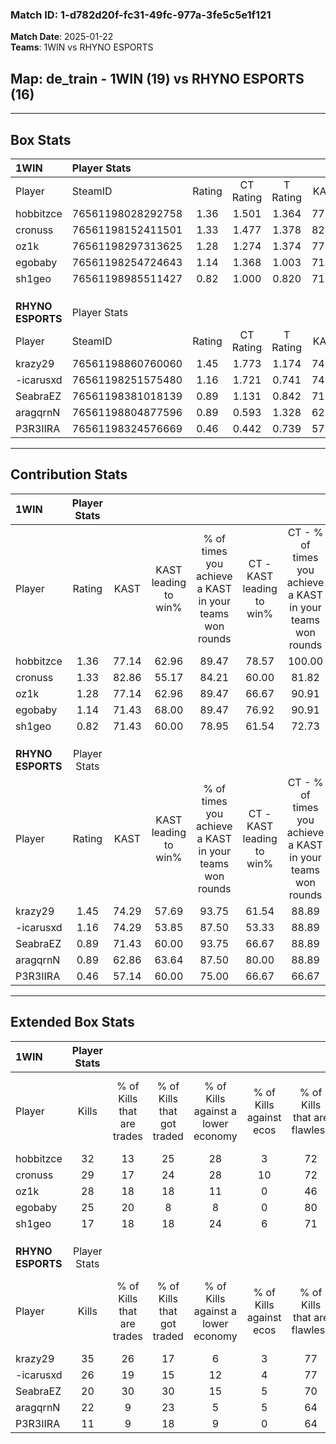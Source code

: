 ### Match ID: 1-d782d20f-fc31-49fc-977a-3fe5c5e1f121  
**Match Date**: 2025-01-22  
**Teams**: 1WIN vs RHYNO ESPORTS  

## **Map**: de_train - 1WIN (19) vs RHYNO ESPORTS (16)  
---  

## Box Stats  

| **1WIN**          | Player Stats      |        |           |          |       |      |       |         |        |      |     |
| :- | :- | :-: | :-: | :-: | :-: | :-: | :-: | :-: | :-: | :-: | :-: |
| Player            | SteamID           | Rating | CT Rating | T Rating | KAST  | ADR  | Kills | Assists | Deaths | K/D  | HS% |
| hobbitzce         | 76561198028292758 |  1.36  |   1.501   |  1.364   | 77.14 | 91.5 |  32   |    5    |   24   | 1.33 | 53  |
| cronuss           | 76561198152411501 |  1.33  |   1.477   |  1.378   | 82.86 | 91.2 |  29   |    9    |   24   | 1.21 | 55  |
| oz1k              | 76561198297313625 |  1.28  |   1.274   |  1.374   | 77.14 | 83.7 |  28   |    4    |   21   | 1.33 | 50  |
| egobaby           | 76561198254724643 |  1.14  |   1.368   |  1.003   | 71.43 | 68.5 |  25   |    5    |   19   | 1.32 | 16  |
| sh1geo            | 76561198985511427 |  0.82  |   1.000   |  0.820   | 71.43 | 57.8 |  17   |   10    |   26   | 0.65 | 70  |
|                   |                   |        |           |          |       |      |       |         |        |      |     |
|                   |                   |        |           |          |       |      |       |         |        |      |     |
|                   |                   |        |           |          |       |      |       |         |        |      |     |
| **RHYNO ESPORTS** | Player Stats      |        |           |          |       |      |       |         |        |      |     |
| Player            | SteamID           | Rating | CT Rating | T Rating | KAST  | ADR  | Kills | Assists | Deaths | K/D  | HS% |
| krazy29           | 76561198860760060 |  1.45  |   1.773   |  1.174   | 74.29 | 96.2 |  35   |    3    |   22   | 1.59 | 28  |
| -icarusxd         | 76561198251575480 |  1.16  |   1.721   |  0.741   | 74.29 | 82.8 |  26   |    9    |   25   | 1.04 | 34  |
| SeabraEZ          | 76561198381018139 |  0.89  |   1.131   |  0.842   | 71.43 | 60.3 |  20   |    6    |   26   | 0.77 | 45  |
| aragqrnN          | 76561198804877596 |  0.89  |   0.593   |  1.328   | 62.86 | 74.2 |  22   |    7    |   28   | 0.79 | 59  |
| P3R3IIRA          | 76561198324576669 |  0.46  |   0.442   |  0.739   | 57.14 | 46.5 |  11   |    5    |   30   | 0.37 | 63  |
---  

## Contribution Stats  

| **1WIN**          | Player Stats |       |                      |                                                        |                           |                                                             |                          |                                                            |
| :- | :-: | :-: | :-: | :-: | :-: | :-: | :-: | :-: |
| Player            |    Rating    | KAST  | KAST leading to win% | % of times you achieve a KAST in your teams won rounds | CT - KAST leading to win% | CT - % of times you achieve a KAST in your teams won rounds | T - KAST leading to win% | T - % of times you achieve a KAST in your teams won rounds |
| hobbitzce         |     1.36     | 77.14 |        62.96         |                         89.47                          |           78.57           |                           100.00                            |          46.15           |                           75.00                            |
| cronuss           |     1.33     | 82.86 |        55.17         |                         84.21                          |           60.00           |                            81.82                            |          50.00           |                           87.50                            |
| oz1k              |     1.28     | 77.14 |        62.96         |                         89.47                          |           66.67           |                            90.91                            |          58.33           |                           87.50                            |
| egobaby           |     1.14     | 71.43 |        68.00         |                         89.47                          |           76.92           |                            90.91                            |          58.33           |                           87.50                            |
| sh1geo            |     0.82     | 71.43 |        60.00         |                         78.95                          |           61.54           |                            72.73                            |          58.33           |                           87.50                            |
|                   |              |       |                      |                                                        |                           |                                                             |                          |                                                            |
|                   |              |       |                      |                                                        |                           |                                                             |                          |                                                            |
|                   |              |       |                      |                                                        |                           |                                                             |                          |                                                            |
| **RHYNO ESPORTS** | Player Stats |       |                      |                                                        |                           |                                                             |                          |                                                            |
| Player            |    Rating    | KAST  | KAST leading to win% | % of times you achieve a KAST in your teams won rounds | CT - KAST leading to win% | CT - % of times you achieve a KAST in your teams won rounds | T - KAST leading to win% | T - % of times you achieve a KAST in your teams won rounds |
| krazy29           |     1.45     | 74.29 |        57.69         |                         93.75                          |           61.54           |                            88.89                            |          53.85           |                           100.00                           |
| -icarusxd         |     1.16     | 74.29 |        53.85         |                         87.50                          |           53.33           |                            88.89                            |          54.55           |                           85.71                            |
| SeabraEZ          |     0.89     | 71.43 |        60.00         |                         93.75                          |           66.67           |                            88.89                            |          53.85           |                           100.00                           |
| aragqrnN          |     0.89     | 62.86 |        63.64         |                         87.50                          |           80.00           |                            88.89                            |          50.00           |                           85.71                            |
| P3R3IIRA          |     0.46     | 57.14 |        60.00         |                         75.00                          |           66.67           |                            66.67                            |          54.55           |                           85.71                            |
---  

## Extended Box Stats  

| **1WIN**          | Player Stats |                            |                            |                                    |                         |                              |                                 |        |                             |                                     |                          |                               |                            |
| :- | :-: | :-: | :-: | :-: | :-: | :-: | :-: | :-: | :-: | :-: | :-: | :-: | :-: |
| Player            |    Kills     | % of Kills that are trades | % of Kills that got traded | % of Kills against a lower economy | % of Kills against ecos | % of Kills that are flawless | % of Kills that are close duels | Deaths | % of Deaths that get traded | % of Deaths against a lower economy | % of Deaths against ecos | % of Deaths that are flawless | % of Deaths that are close |
| hobbitzce         |      32      |             13             |             25             |                 28                 |            3            |              72              |                6                |   24   |             21              |                 25                  |            0             |              58               |             0              |
| cronuss           |      29      |             17             |             24             |                 28                 |           10            |              72              |                0                |   24   |             25              |                 17                  |            0             |              75               |             0              |
| oz1k              |      28      |             18             |             18             |                 11                 |            0            |              46              |                7                |   21   |             14              |                 29                  |            0             |              71               |             5              |
| egobaby           |      25      |             20             |             8              |                 8                  |            0            |              80              |                4                |   19   |             16              |                 26                  |            5             |              84               |             5              |
| sh1geo            |      17      |             18             |             18             |                 24                 |            6            |              71              |                0                |   26   |             23              |                 27                  |            4             |              73               |             4              |
|                   |              |                            |                            |                                    |                         |                              |                                 |        |                             |                                     |                          |                               |                            |
|                   |              |                            |                            |                                    |                         |                              |                                 |        |                             |                                     |                          |                               |                            |
|                   |              |                            |                            |                                    |                         |                              |                                 |        |                             |                                     |                          |                               |                            |
| **RHYNO ESPORTS** | Player Stats |                            |                            |                                    |                         |                              |                                 |        |                             |                                     |                          |                               |                            |
| Player            |    Kills     | % of Kills that are trades | % of Kills that got traded | % of Kills against a lower economy | % of Kills against ecos | % of Kills that are flawless | % of Kills that are close duels | Deaths | % of Deaths that get traded | % of Deaths against a lower economy | % of Deaths against ecos | % of Deaths that are flawless | % of Deaths that are close |
| krazy29           |      35      |             26             |             17             |                 6                  |            3            |              77              |                0                |   22   |              5              |                  9                  |            0             |              77               |             0              |
| -icarusxd         |      26      |             19             |             15             |                 12                 |            4            |              77              |                4                |   25   |             16              |                  8                  |            4             |              76               |             4              |
| SeabraEZ          |      20      |             30             |             30             |                 15                 |            5            |              70              |                0                |   26   |             23              |                  8                  |            0             |              65               |             0              |
| aragqrnN          |      22      |             9              |             23             |                 5                  |            5            |              64              |                5                |   28   |             18              |                 11                  |            0             |              64               |             11             |
| P3R3IIRA          |      11      |             9              |             18             |                 9                  |            0            |              64              |                9                |   30   |             30              |                 10                  |            3             |              60               |             3              |
